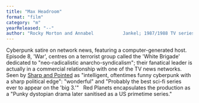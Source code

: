 ```yaml
---
title: "Max Headroom"
format: "film"
category: "m"
yearReleased: "--"
author: "Rocky Morton and Annabel 			Jankel; 1987/1988 TV series, created by Morton & Jankel"
---
```

Cyberpunk satire on network news, featuring a  computer-generated host. Episode 8, 'War', centres on a terrorist group called  the 'White Brigade' dedicated to "neo-radicalistic anarcho-syndicalism"; their  fanatical leader is actually in a commercial relationship with one of the TV  news networks.
 
Seen by <a href="https://seesharppress.wordpress.com/2016/04/14/two-nearly-forgotten-great-70s-and-80s-sci-fi-tv-series-now-on-youtube/?blogsub=confirming#blog_subscription-2"> Sharp and Pointed</a> as "intelligent, oftentimes funny cyberpunk with a sharp  political edge": "wonderful" and "Probably the best sci-fi series ever to appear  on the 'big 3.'"
 
Red Planets  encapsulates the production as a "Punky dystopian drama later sanitised as a US  primetime series."
 
